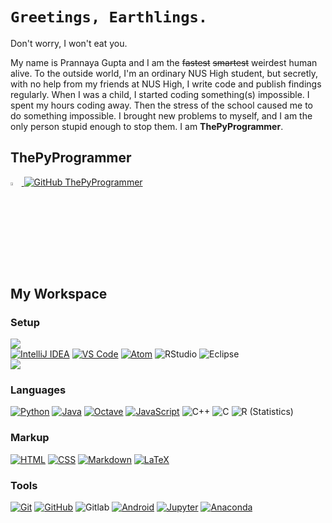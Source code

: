 # ``Greetings, Earthlings.``
Don't worry, I won't eat you.


My name is Prannaya Gupta and I am the ~~fastest~~ ~~smartest~~ weirdest human alive. To the outside world, I'm an ordinary NUS High student, but secretly, with no help from my friends at NUS High, I write code and publish findings regularly. When I was a child, I started coding something(s) impossible. I spent my hours coding away. Then the stress of the school caused me to do something impossible. I brought new problems to myself, and I am the only person stupid enough to stop them. I am **ThePyProgrammer**.

## ThePyProgrammer
<a href="mailto:prannayagupta@gmail.com"> <img src="https://img.icons8.com/fluent/48/000000/gmail.png" width="3.5%" />
[![GitHub ThePyProgrammer](https://img.shields.io/github/followers/thepyprogrammer?label=follow&style=social)](https://github.com/ThePyProgrammer)

## My Workspace

### Setup
[![](https://img.shields.io/badge/OS-Windows-informational?style=flat-square&logo=windows&logoColor=white&color=007ACC)](https://www.microsoft.com/en/windows/) \
[![IntelliJ IDEA](https://img.shields.io/badge/IDE-IntelliJ-%23fe315d?style=flat-square&logo=intellij-idea)](https://www.jetbrains.com/idea/)
[![VS Code](https://img.shields.io/badge/IDE-VSCode-%23007ACC?style=flat-square&logo=Visual-studio-code)](https://code.visualstudio.com/)
[![Atom](https://img.shields.io/badge/IDE-Atom-%2360b57e?style=flat-square&logo=atom)](https://atom.io/)
![RStudio](https://img.shields.io/badge/IDE-RStudio-75aadb?style=flat-square&logo=rstudio)
![Eclipse](https://img.shields.io/badge/IDE-Eclipse-f7941e?style=flat-square&logo=eclipse-ide&logoColor=2C2255) \
![](https://img.shields.io/badge/Editor-Sublime_Text-informational?style=flat-square&logo=sublime-text&logoColor=white&color=ff9800)

### Languages
[![Python](https://img.shields.io/badge/-Python-3776AB?style=flat-square&logo=python&logoColor=ffffff)](https://github.com/ThePyProgrammer?tab=repositories&q=&type=&language=python)
[![Java](https://img.shields.io/badge/-Java-%23ec2025?style=flat-square&logo=java&logoColor=ffffff&labelColor=%23ec2025&color=%23ec2025)](https://github.com/ThePyProgrammer?tab=repositories&q=&type=&language=java)
[![Octave](https://img.shields.io/badge/-Octave-%2336afd2?style=flat-square&logo=octave&logoColor=000000&labelColor=%2336afd2&color=%2336afd2)](https://www.gnu.org/software/octave/index)
[![JavaScript](https://img.shields.io/badge/-JavaScript-%23F7DF1C?style=flat-square&logo=javascript&logoColor=000000&labelColor=%23F7DF1C&color=%23FFCE5A)](https://www.javascript.com/)
![C++](https://img.shields.io/badge/-C++-1f6aa4?style=flat-square&logo=C%2B%2B&logoColor=white)
![C](https://img.shields.io/badge/-C-566fb5?style=flat-square&logo=C&logoColor=A8B9CC)
![R (Statistics)](https://img.shields.io/badge/-R-333333?style=flat-square&logo=R&logoColor=276DC3)

### Markup
[![HTML](https://img.shields.io/badge/-HTML-e44d26?style=flat-square&logo=HTML5&logoColor=white)](https://en.wikipedia.org/wiki/HTML)
[![CSS](https://img.shields.io/badge/-CSS-1572B6?style=flat-square&logo=CSS3&logoColor=white)](https://en.wikipedia.org/wiki/CSS)
[![Markdown](https://img.shields.io/badge/-Markdown-333333?style=flat-square&logo=markdown)](https://en.wikipedia.org/wiki/Markdown)
[![LaTeX](https://img.shields.io/badge/-LaTeX-fff?&style=flat-square&logo=LaTeX&logoColor=007396)](https://www.latex-project.org/)


### Tools
[![Git](https://img.shields.io/badge/-Git-%23F05032?style=flat-square&logo=git&logoColor=%23ffffff)](https://git-scm.com/)
[![GitHub](https://img.shields.io/badge/-GitHub-333333?style=flat-square&logo=github)](https://github.com/)
![Gitlab](https://img.shields.io/badge/-Gitlab-554387?style=flat-square&logo=gitlab)
[![Android](https://img.shields.io/badge/-Android-%23555?style=flat-square&logo=android&logoColor=%3ddc84)](https://developer.android.com/)
[![Jupyter](https://img.shields.io/badge/-Jupyter-f37726?style=flat-square&logo=jupyter&logoColor=%23ffffff)](https://jupyter.org/)
[![Anaconda](https://img.shields.io/badge/-Anaconda-46b149?style=flat-square&logo=anaconda&logoColor=%23ffffff)](https://www.anaconda.com/)
